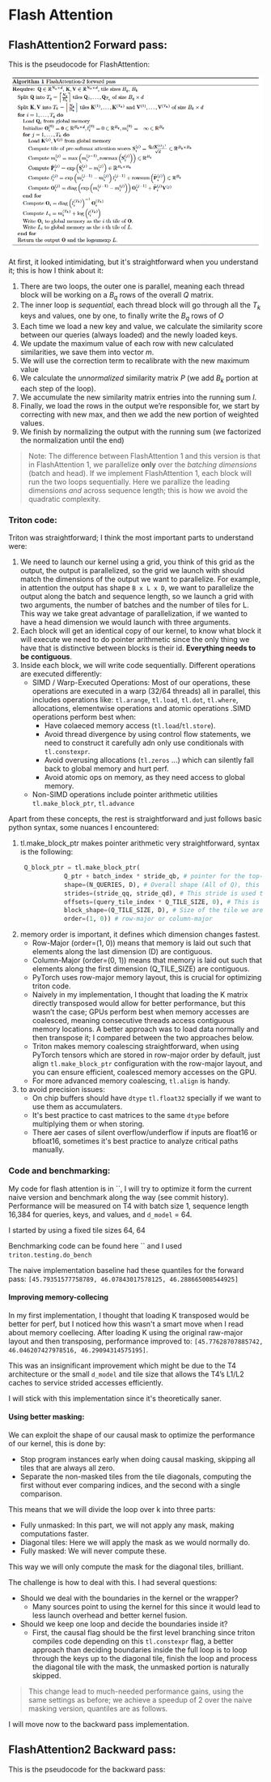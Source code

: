 # Flash Attention

## FlashAttention2 Forward pass:

This is the pseudocode for FlashAttention:

![](writeup_assets/flashAttention_forward_pass.png)

At first, it looked intimidating, but it's straightforward when you understand it; this is how
I think about it:
1. There are two loops, the outer one is parallel, meaning each thread block will be working on a $B_q$
rows of the overall $Q$ matrix.
2. The inner loop is *sequential*, each thread block will go through all the $T_k$ keys and values, one by one, to finally write the $B_q$ rows of $O$
3. Each time we load a new key and value, we calculate the similarity score between our queries (always loaded) and the newly loaded keys.
4. We update the maximum value of each row with new calculated similarities, we save them into vector $m$.
5. We will use the correction term to recalibrate with the new maximum value
6. We calculate the *unnormalized* similarity matrix $P$ (we add $B_k$ portion at each step of the loop).
7. We accumulate the new similarity matrix entries into the running sum $l$.
8. Finally, we load the rows in the output we’re responsible for, we start by correcting with new max, and then we add the new portion of weighted values.
9. We finish by normalizing the output with the running sum (we factorized the normalization until the end)

> Note: 
> The difference between FlashAttention 1 and this version is that in FlashAttention 1, we parallelize **only** over the *batching dimensions* (batch and head).
> If we implement FlashAttention 1, each block will run the two loops sequentially. Here we parallize the leading dimensions *and* across sequence length; 
> this is how we avoid the quadratic complexity.

### Triton code:

Triton was straightforward; I think the most important parts to understand were:
1. We need to launch our kernel using a grid, you think of this grid as the output, the output is parallelized,
so the grid we launch with should match the dimensions of the output we want to parallelize. 
For example, in attention the output has shape `B x L x D`, we want to parallelize the output along the batch and sequence length, so we launch a grid with two arguments, the number of batches and the number of tiles for L.
This way we take great advantage of parallelization, if we wanted to have a head dimension we would launch with three arguments.
2. Each block will get an identical copy of our kernel, to know what block it will execute we need to do pointer arithmetic since the only thing we have that is distinctive between blocks is their id. **Everything needs to be contiguous**.
3. Inside each block, we will write code sequentially. Different operations are executed differently:
   + SIMD / Warp-Executed Operations: Most of our operations, these operations are executed in a warp (32/64 threads) all in parallel, this includes operations like: `tl.arange`, `tl.load`, `tl.dot`, `tl.where`, allocations, elementwise operations and atomic operations .SIMD operations perform best when:
       + Have colaeced memory access (`tl.load`/`tl.store`).
       + Avoid thread divergence by using control flow statements, we need to construct it carefully adn only use conditionals with `tl.constexpr`.
       + Avoid overusing allocations (`tl.zeros` ...) which can silently fall back to global memory and hurt perf.
       + Avoid atomic ops on memory, as they need access to global memory.
   + Non-SIMD operations include pointer arithmetic utilities `tl.make_block_ptr`, `tl.advance`

Apart from these concepts, the rest is straightforward and just follows basic python syntax, some nuances I encountered:
1. tl.make_block_ptr makes pointer arithmetic very straightforward, syntax is the following:
    ```python
     Q_block_ptr = tl.make_block_ptr(
                Q_ptr + batch_index * stride_qb, # pointer for the top-left element adjusted for batch 
                shape=(N_QUERIES, D), # Overall shape (All of Q), this is used for boundary check (before make_block_ptr, we would handle this by creating masks)
                strides=(stride_qq, stride_qd), # This stride is used to construct the tensor of pointers
                offsets=(query_tile_index * Q_TILE_SIZE, 0), # This is the starting position
                block_shape=(Q_TILE_SIZE, D), # Size of the tile we are working on (before make_block_ptr, we would use these with`tl.arange`)
                order=(1, 0)) # row-major or column-major
    ```
2. memory order is important, it defines which dimension changes fastest.
   + Row-Major (order=(1, 0)) means that memory is laid out such that elements along the last dimension (D) are contiguous.
   + Column-Major (order=(0, 1)) means that memory is laid out such that elements along the first dimension (Q_TILE_SIZE) are contiguous.
   + PyTorch uses row-major memory layout, this is crucial for optimizing triton code. 
   + Naively in my implementation, I thought that loading the K matrix directly transposed would allow for better performance, but this wasn’t the case; GPUs perform best when memory accesses are coalesced, 
     meaning consecutive threads access contiguous memory locations. A better approach was to load data normally and then transpose it; I compared between the two approaches below.
   + Triton makes memory coalescing straightforward, when using PyTorch tensors which are stored in row-major order by default, just align `tl.make_block_ptr` configuration with the row-major layout, 
     and you can ensure efficient, coalesced memory accesses on the GPU.
   + For more advanced memory coalescing, `tl.align` is handy.
3. to avoid precision issues: 
   + On chip buffers should have `dtype` `tl.float32` specially if we want to use them as accumulaters.
   + It's best practice to cast matrices to the same `dtype` before multiplying them or when storing.
   + There aer cases of silent overflow/underflow if inputs are float16 or bfloat16, sometimes it's best practice to analyze critical paths manually.

### Code and benchmarking:

My code for flash attention is in ``, I will try to optimize it form the current naive version and benchmark along the way (see commit history).
Performance will be measured on T4 with batch size 1, sequence length 16,384 for queries, keys, and values, and `d_model` = 64.

I started by using a fixed tile sizes 64, 64

Benchmarking code can be found here `` and I used `triton.testing.do_bench`

The naive implementation baseline had these quantiles for the forward pass: ` [45.79351577758789, 46.07843017578125, 46.288665008544925]
`
#### Improving memory-collecing

In my first implementation, I thought that loading K transposed would be better for perf, but I noticed how this wasn't a smart move when I read about memory coellecing.
After loading K using the original raw-major layout and then transposing, performance improved to: `[45.77628707885742, 46.046207427978516, 46.29094314575195]`.

This was an insignificant improvement which might be due to the T4 architecture or the small `d_model` and tile size that allows the T4’s L1/L2 caches to service strided accesses efficiently.

I will stick with this implementation since it's theoretically saner. 

#### Using better masking:

We can exploit the shape of our causal mask to optimize the performance of our kernel, this is done by:

+ Stop program instances early when doing causal masking, skipping all tiles that are always all zero.
+ Separate the non-masked tiles from the tile diagonals, computing the first without ever comparing indices, and the second with a single comparison.

This means that we will divide the loop over k into three parts:
+ Fully unmasked: In this part, we will not apply any mask, making computations faster.
+ Diagonal tiles: Here we will apply the mask as we would normally do.
+ Fully masked: We will never compute these.

This way we will only compute the mask for the diagonal tiles, brilliant. 

The challenge is how to deal with this. I had several questions:
+ Should we deal with the boundaries in the kernel or the wrapper? 
  + Many sources point to using the kernel for this since it would lead to less launch overhead and better kernel fusion.
+ Should we keep one loop and decide the boundaries inside it?
  + First, the causal flag should be the first level branching since triton compiles code depending on this `tl.constexpr` flag, 
    a better approach than deciding boundaries inside the full loop is to loop through the keys up to the diagonal tile, finish the loop and process 
    the diagonal tile with the mask, the unmasked portion is naturally skipped.

> This change lead to much-needed performance gains, using the same settings as before; 
> we achieve a speedup of 2 over the naive masking version, quantiles are as follows. 


I will move now to the backward pass implementation.

## FlashAttention2 Backward pass:

This is the pseudocode for the backward pass:
